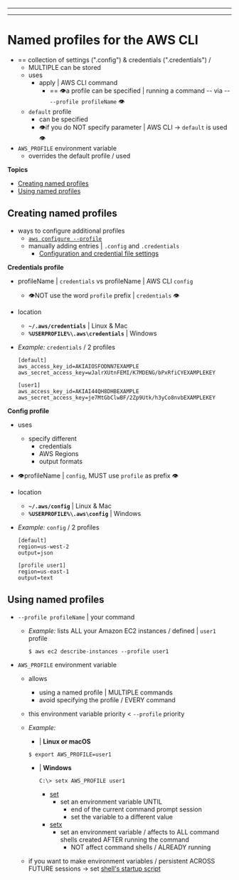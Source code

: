 --------

--------

# Named profiles for the AWS CLI<a name="cli-configure-profiles"></a>

* == collection of settings (".config") & credentials (".credentials") /
  * MULTIPLE can be stored
  * uses
    * apply | AWS CLI command
      * == 👁️a profile can be specified | running a command -- via -- `--profile profileName` 👁️
  * `default` profile
    * can be specified
    * 👁️if you do NOT specify parameter | AWS CLI -> `default` is used 👁️
* `AWS_PROFILE` environment variable
  * overrides the default profile / used

**Topics**
+ [Creating named profiles](#cli-configure-profiles-create)
+ [Using named profiles](#using-profiles)

## Creating named profiles<a name="cli-configure-profiles-create"></a>

* ways to configure additional profiles
  * [`aws configure --profile`](cli-configure-files.md#cli-configure-files-methods)
  * manually adding entries | `.config` and `.credentials`
    * [Configuration and credential file settings](cli-configure-files.md)

**Credentials profile**

* profileName | `credentials` vs profileName | AWS CLI `config`
  * 👁️NOT use the word `profile` prefix | `credentials` 👁️
* location
  * **`~/.aws/credentials`** | Linux & Mac
  * **`%USERPROFILE%\.aws\credentials`** | Windows

* _Example:_ `credentials` / 2 profiles

    ```
    [default]
    aws_access_key_id=AKIAIOSFODNN7EXAMPLE
    aws_secret_access_key=wJalrXUtnFEMI/K7MDENG/bPxRfiCYEXAMPLEKEY
    
    [user1]
    aws_access_key_id=AKIAI44QH8DHBEXAMPLE
    aws_secret_access_key=je7MtGbClwBF/2Zp9Utk/h3yCo8nvbEXAMPLEKEY
    ```

**Config profile**

* uses
  * specify different 
    * credentials
    * AWS Regions
    * output formats
* 👁️profileName | `config`, MUST use `profile` as prefix 👁️
* location
  * **`~/.aws/config`** | Linux & Mac
  * **`%USERPROFILE%\.aws\config`** | Windows
* _Example:_ `config` / 2 profiles

    ```
    [default]
    region=us-west-2
    output=json
    
    [profile user1]
    region=us-east-1
    output=text
    ```

## Using named profiles<a name="using-profiles"></a>

* `--profile profileName` | your command
  * _Example:_ lists ALL your Amazon EC2 instances / defined | `user1` profile

    ```
    $ aws ec2 describe-instances --profile user1
    ```

* `AWS_PROFILE` environment variable 
  * allows
    * using a named profile | MULTIPLE commands
    * avoid specifying the profile / EVERY command
  * this environment variable priority < `--profile` priority
  * _Example:_
    * | **Linux or macOS**

    ```
    $ export AWS_PROFILE=user1
    ```

    * | **Windows**

      ```
      C:\> setx AWS_PROFILE user1
      ```
    
      * [set](https://docs.microsoft.com/en-us/windows-server/administration/windows-commands/set_1)
        * set an environment variable UNTIL
          * end of the current command prompt session
          * set the variable to a different value
      * [setx](https://docs.microsoft.com/en-us/windows-server/administration/windows-commands/setx)
        * set an environment variable / affects to ALL command shells created AFTER running the command
          * NOT affect command shells / ALREADY running
  * if you want to make environment variables / persistent ACROSS FUTURE sessions -> set [shell's startup script](cli-configure-envvars.md)
